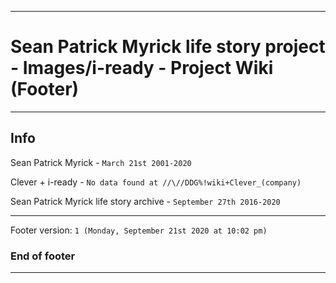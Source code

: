 
***

# Sean Patrick Myrick life story project - Images/i-ready - Project Wiki (Footer)

***

## Info

Sean Patrick Myrick - `March 21st 2001-2020`

Clever + i-ready - `No data found at //\//DDG%!wiki+Clever_(company)`

Sean Patrick Myrick life story archive - `September 27th 2016-2020`

***

Footer version: `1 (Monday, September 21st 2020 at 10:02 pm)`

### End of footer

***
